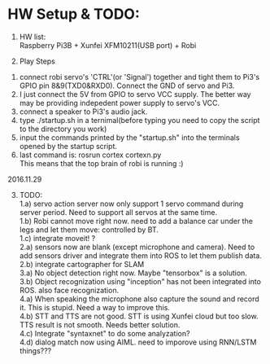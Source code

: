 # HW Setup & TODO:  <br/>

1. HW list:   <br/>
Raspberry Pi3B + Xunfei XFM10211(USB port) + Robi   <br/>

2. Play Steps <br/>
1) connect robi servo's 'CTRL'(or 'Signal') together and tight them to Pi3's GPIO pin 8&9(TXD0&RXD0). Connect the GND of servo and Pi3.<br/>
2) I just connect the 5V from GPIO to servo VCC supply. The better way may be providing indepedent power supply to servo's VCC. <br/>
3) connect a speaker to Pi3's audio jack. <br/>
4) type ./startup.sh in a ternimal(before typing you need to copy the script to the directory you work) <br/>
5) input the commands printed by the "startup.sh" into the terminals opened by the startup script. <br/>
6) last command is: rosrun cortex cortexn.py  
   This means that the top brain of robi is running :)  


2016.11.29 <br/>

3. TODO:  <br/>
1.a) servo action server now only support 1 servo command during server period. Need to support all servos at the same time. <br/>
1.b) Robi cannot move right now. need to add a balance car under the legs and let them move: controlled by BT.  <br/>
1.c) integrate moveit! ? <br/>
2.a) sensors now are blank (except microphone and camera). Need to add sensors driver and integrate them into ROS to let them publish data. <br/>
2.b) integrate cartographer for SLAM <br/>
3.a) No object detection right now. Maybe "tensorbox" is a solution.  <br/>
3.b) Object recognization using "inception" has not been integrated into ROS. also face recognization. <br/>
4.a) When speaking the microphone also capture the sound and record it. This is stupid. Need a way to improve this.  <br/>
4.b) STT and TTS are not good. STT is using Xunfei cloud but too slow. TTS result is not smooth. Needs better solution.  <br/>
4.c) Integrate "syntaxnet" to do some analyzation?   <br/>
4.d) dialog match now using AIML. need to imporove using RNN/LSTM things???  <br/>


